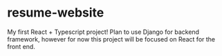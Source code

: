 # resume-website

My first React + Typescript project! Plan to use Django for backend framework, however for now this project will be focused on React for the front end. 
